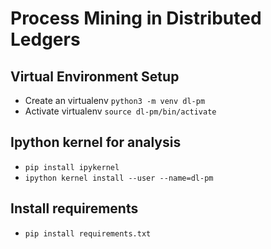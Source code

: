 # Process Mining in Distributed Ledgers

## Virtual Environment Setup
* Create an virtualenv `python3 -m venv dl-pm`
* Activate virtualenv `source dl-pm/bin/activate`

## Ipython kernel for analysis
* `pip install ipykernel`
* `ipython kernel install --user --name=dl-pm`

## Install requirements
* `pip install requirements.txt`
